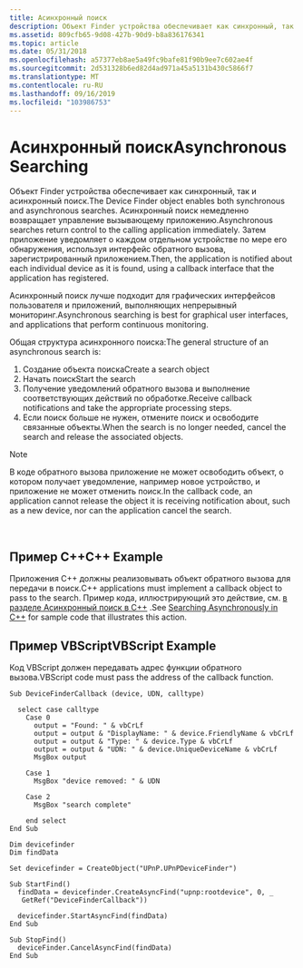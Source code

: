 ```yaml
---
title: Асинхронный поиск
description: Объект Finder устройства обеспечивает как синхронный, так и асинхронный поиск. Асинхронный поиск немедленно возвращает управление вызывающему приложению.
ms.assetid: 809cfb65-9d08-427b-90d9-b8a836176341
ms.topic: article
ms.date: 05/31/2018
ms.openlocfilehash: a57377eb8ae5a49fc9bafe81f90b9ee7c602ae4f
ms.sourcegitcommit: 2d531328b6ed82d4ad971a45a5131b430c5866f7
ms.translationtype: MT
ms.contentlocale: ru-RU
ms.lasthandoff: 09/16/2019
ms.locfileid: "103986753"
---
```

# <a name="asynchronous-searching"></a><span data-ttu-id="a7187-104">Асинхронный поиск</span><span class="sxs-lookup"><span data-stu-id="a7187-104">Asynchronous Searching</span></span>

<span data-ttu-id="a7187-105">Объект Finder устройства обеспечивает как синхронный, так и асинхронный поиск.</span><span class="sxs-lookup"><span data-stu-id="a7187-105">The Device Finder object enables both synchronous and asynchronous searches.</span></span> <span data-ttu-id="a7187-106">Асинхронный поиск немедленно возвращает управление вызывающему приложению.</span><span class="sxs-lookup"><span data-stu-id="a7187-106">Asynchronous searches return control to the calling application immediately.</span></span> <span data-ttu-id="a7187-107">Затем приложение уведомляет о каждом отдельном устройстве по мере его обнаружения, используя интерфейс обратного вызова, зарегистрированный приложением.</span><span class="sxs-lookup"><span data-stu-id="a7187-107">Then, the application is notified about each individual device as it is found, using a callback interface that the application has registered.</span></span>

<span data-ttu-id="a7187-108">Асинхронный поиск лучше подходит для графических интерфейсов пользователя и приложений, выполняющих непрерывный мониторинг.</span><span class="sxs-lookup"><span data-stu-id="a7187-108">Asynchronous searching is best for graphical user interfaces, and applications that perform continuous monitoring.</span></span>

<span data-ttu-id="a7187-109">Общая структура асинхронного поиска:</span><span class="sxs-lookup"><span data-stu-id="a7187-109">The general structure of an asynchronous search is:</span></span>

1.  <span data-ttu-id="a7187-110">Создание объекта поиска</span><span class="sxs-lookup"><span data-stu-id="a7187-110">Create a search object</span></span>
2.  <span data-ttu-id="a7187-111">Начать поиск</span><span class="sxs-lookup"><span data-stu-id="a7187-111">Start the search</span></span>
3.  <span data-ttu-id="a7187-112">Получение уведомлений обратного вызова и выполнение соответствующих действий по обработке.</span><span class="sxs-lookup"><span data-stu-id="a7187-112">Receive callback notifications and take the appropriate processing steps.</span></span>
4.  <span data-ttu-id="a7187-113">Если поиск больше не нужен, отмените поиск и освободите связанные объекты.</span><span class="sxs-lookup"><span data-stu-id="a7187-113">When the search is no longer needed, cancel the search and release the associated objects.</span></span>

> [!Note]  
> <span data-ttu-id="a7187-114">В коде обратного вызова приложение не может освободить объект, о котором получает уведомление, например новое устройство, и приложение не может отменить поиск.</span><span class="sxs-lookup"><span data-stu-id="a7187-114">In the callback code, an application cannot release the object it is receiving notification about, such as a new device, nor can the application cancel the search.</span></span>

 

## <a name="c-example"></a><span data-ttu-id="a7187-115">Пример C++</span><span class="sxs-lookup"><span data-stu-id="a7187-115">C++ Example</span></span>

<span data-ttu-id="a7187-116">Приложения C++ должны реализовывать объект обратного вызова для передачи в поиск.</span><span class="sxs-lookup"><span data-stu-id="a7187-116">C++ applications must implement a callback object to pass to the search.</span></span> <span data-ttu-id="a7187-117">Пример кода, иллюстрирующий это действие, см. [в разделе Асинхронный поиск в C++](searching-asynchronously-in-c-.md) .</span><span class="sxs-lookup"><span data-stu-id="a7187-117">See [Searching Asynchronously in C++](searching-asynchronously-in-c-.md) for sample code that illustrates this action.</span></span>

## <a name="vbscript-example"></a><span data-ttu-id="a7187-118">Пример VBScript</span><span class="sxs-lookup"><span data-stu-id="a7187-118">VBScript Example</span></span>

<span data-ttu-id="a7187-119">Код VBScript должен передавать адрес функции обратного вызова.</span><span class="sxs-lookup"><span data-stu-id="a7187-119">VBScript code must pass the address of the callback function.</span></span>


```VB
Sub DeviceFinderCallback (device, UDN, calltype)

  select case calltype
    Case 0
      output = "Found: " & vbCrLf
      output = output & "DisplayName: " & device.FriendlyName & vbCrLf
      output = output & "Type: " & device.Type & vbCrLf
      output = output & "UDN: " & device.UniqueDeviceName & vbCrLf
      MsgBox output

    Case 1
      MsgBox "device removed: " & UDN

    Case 2
      MsgBox "search complete"

    end select
End Sub

Dim devicefinder
Dim findData

Set devicefinder = CreateObject("UPnP.UPnPDeviceFinder")

Sub StartFind()
  findData = devicefinder.CreateAsyncFind("upnp:rootdevice", 0, _
   GetRef("DeviceFinderCallback"))

  devicefinder.StartAsyncFind(findData)
End Sub

Sub StopFind()
  deviceFinder.CancelAsyncFind(findData)
End Sub
```



 

 




